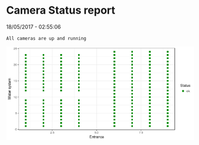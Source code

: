 Camera Status report
================
18/05/2017 - 02:55:06

    All cameras are up and running

![](camreport_files/figure-markdown_github/unnamed-chunk-2-1.png)
